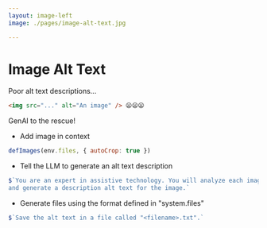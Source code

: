 ```yaml
---
layout: image-left
image: ./pages/image-alt-text.jpg

---
```

# Image Alt Text

Poor alt text descriptions...

```html
<img src="..." alt="An image" /> 😦😦😦
```

GenAI to the rescue!

-   Add image in context

```js
defImages(env.files, { autoCrop: true })
```

-   Tell the LLM to generate an alt text description

```js
$`You are an expert in assistive technology. You will analyze each image
and generate a description alt text for the image.`
```

-   Generate files using the format defined in "system.files"

```js
$`Save the alt text in a file called "<filename>.txt".`
```
